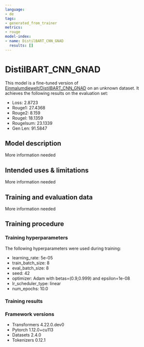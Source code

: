 ```yaml
---
language:
- de
tags:
- generated_from_trainer
metrics:
- rouge
model-index:
- name: DistilBART_CNN_GNAD
  results: []
---
```


<!-- This model card has been generated automatically according to the information the Trainer had access to. You
should probably proofread and complete it, then remove this comment. -->

# DistilBART_CNN_GNAD

This model is a fine-tuned version of [Einmalumdiewelt/DistilBART_CNN_GNAD](https://huggingface.co/Einmalumdiewelt/DistilBART_CNN_GNAD) on an unknown dataset.
It achieves the following results on the evaluation set:
- Loss: 2.8723
- Rouge1: 27.4368
- Rouge2: 8.159
- Rougel: 18.1359
- Rougelsum: 23.1339
- Gen Len: 91.5847

## Model description

More information needed

## Intended uses & limitations

More information needed

## Training and evaluation data

More information needed

## Training procedure

### Training hyperparameters

The following hyperparameters were used during training:
- learning_rate: 5e-05
- train_batch_size: 8
- eval_batch_size: 8
- seed: 42
- optimizer: Adam with betas=(0.9,0.999) and epsilon=1e-08
- lr_scheduler_type: linear
- num_epochs: 10.0

### Training results



### Framework versions

- Transformers 4.22.0.dev0
- Pytorch 1.12.0+cu113
- Datasets 2.4.0
- Tokenizers 0.12.1
